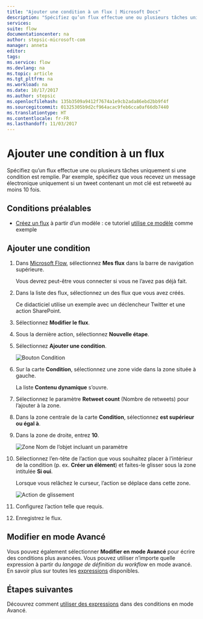 ```yaml
---
title: "Ajouter une condition à un flux | Microsoft Docs"
description: "Spécifiez qu’un flux effectue une ou plusieurs tâches uniquement si une condition est remplie."
services: 
suite: flow
documentationcenter: na
author: stepsic-microsoft-com
manager: anneta
editor: 
tags: 
ms.service: flow
ms.devlang: na
ms.topic: article
ms.tgt_pltfrm: na
ms.workload: na
ms.date: 10/17/2017
ms.author: stepsic
ms.openlocfilehash: 135b3509a9412f7674a1e9cb2ada86ebd2bb9f4f
ms.sourcegitcommit: 01325305b9d2cf964acac9feb6cca0af66db7440
ms.translationtype: HT
ms.contentlocale: fr-FR
ms.lasthandoff: 11/03/2017
---
```

# <a name="add-a-condition-to-a-flow"></a>Ajouter une condition à un flux

Spécifiez qu’un flux effectue une ou plusieurs tâches uniquement si une condition est remplie. Par exemple, spécifiez que vous recevez un message électronique uniquement si un tweet contenant un mot clé est retweeté au moins 10 fois.

## <a name="prerequisites"></a>Conditions préalables

* [Créez un flux](get-started-logic-template.md) à partir d’un modèle : ce tutoriel [utilise ce modèle](https://flow.microsoft.com/galleries/public/templates/e78571e5c70e4806a18eeacba5a897c8/) comme exemple

## <a name="add-a-condition"></a>Ajouter une condition

1. Dans [Microsoft Flow](https://flow.microsoft.com), sélectionnez **Mes flux** dans la barre de navigation supérieure.

    Vous devrez peut-être vous connecter si vous ne l’avez pas déjà fait.

1. Dans la liste des flux, sélectionnez un des flux que vous avez créés.

    Ce didacticiel utilise un exemple avec un déclencheur Twitter et une action SharePoint.

1. Sélectionnez **Modifier le flux**.

1. Sous la dernière action, sélectionnez **Nouvelle étape**.

1. Sélectionnez **Ajouter une condition**.

    ![Bouton Condition](./media/add-condition/add-condition.png)

1. Sur la carte **Condition**, sélectionnez une zone vide dans la zone située à gauche.

    La liste **Contenu dynamique** s’ouvre.

1. Sélectionnez le paramètre **Retweet count** (Nombre de retweets) pour l’ajouter à la zone.

1. Dans la zone centrale de la carte **Condition**, sélectionnez **est supérieur ou égal à**.

1. Dans la zone de droite, entrez **10**.

    ![Zone Nom de l’objet incluant un paramètre](./media/add-condition/specify-condition.png)

1. Sélectionnez l’en-tête de l’action que vous souhaitez placer à l’intérieur de la condition (p. ex. **Créer un élément**) et faites-le glisser sous la zone intitulée **Si oui**.

    Lorsque vous relâchez le curseur, l’action se déplace dans cette zone.

    ![Action de glissement](./media/add-condition/drag-action.png)

1. Configurez l’action telle que requis.

1. Enregistrez le flux.

## <a name="edit-in-advanced-mode"></a>Modifier en mode Avancé

Vous pouvez également sélectionner **Modifier en mode Avancé** pour écrire des conditions plus avancées. Vous pouvez utiliser n’importe quelle expression à partir du *langage de définition du workflow* en mode avancé. En savoir plus sur toutes les [expressions](https://msdn.microsoft.com/library/azure/mt643789.aspx) disponibles.

## <a name="next-steps"></a>Étapes suivantes

Découvrez comment [utiliser des expressions](use-expressions-in-conditions.md) dans des conditions en mode Avancé.
